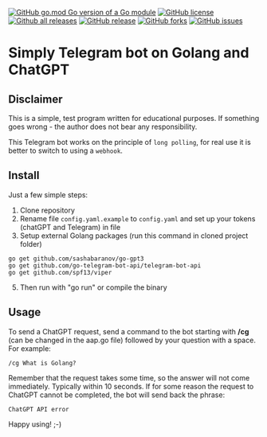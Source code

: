 [![GitHub go.mod Go version of a Go module](https://img.shields.io/github/go-mod/go-version/torquemada163/telegram-chatgpt-golang-bot.svg)](https://github.com/torquemada163/telegram-chatgpt-golang-bot)
[![GitHub license](https://img.shields.io/github/license/torquemada163/telegram-chatgpt-golang-bot.svg)](https://github.com/torquemada163/telegram-chatgpt-golang-bot/blob/main/LICENSE)
[![Github all releases](https://img.shields.io/github/downloads/torquemada163/telegram-chatgpt-golang-bot/total.svg)](https://GitHub.com/torquemada163/telegram-chatgpt-golang-bot/releases/)
[![GitHub release](https://img.shields.io/github/release/torquemada163/telegram-chatgpt-golang-bot.svg)](https://GitHub.com/torquemada163/telegram-chatgpt-golang-bot/releases/)
[![GitHub forks](https://badgen.net/github/forks/torquemada163/telegram-chatgpt-golang-bot/)](https://GitHub.com/torquemada163/telegram-chatgpt-golang-bot/network/)
[![GitHub issues](https://img.shields.io/github/issues/torquemada163/telegram-chatgpt-golang-bot)](https://GitHub.com/torquemada163/telegram-chatgpt-golang-bot/issues/)

# Simply Telegram bot on Golang and ChatGPT

## Disclaimer
This is a simple, test program written for educational purposes. If something goes wrong - the author does not bear any responsibility.

This Telegram bot works on the principle of `long polling`, for real use it is better to switch to using a `webhook`.

## Install
Just a few simple steps:
1. Clone repository
2. Rename file `config.yaml.example` to `config.yaml` and set up your tokens (chatGPT and Telegram) in file
4. Setup external Golang packages (run this command in cloned project folder)
```
go get github.com/sashabaranov/go-gpt3
go get github.com/go-telegram-bot-api/telegram-bot-api
go get github.com/spf13/viper
```
5. Then run with "go run" or compile the binary

## Usage
To send a ChatGPT request, send a command to the bot starting with **/cg** (can be changed in the aap.go file) followed by your question with a space. For example:

`/cg What is Golang?`

Remember that the request takes some time, so the answer will not come immediately. Typically within 10 seconds.
If for some reason the request to ChatGPT cannot be completed, the bot will send back the phrase:

`ChatGPT API error`

Happy using! ;-)
